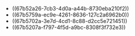 - ((67b52a26-7cb3-4d0a-a44b-8730eba210f2))
- ((67b5759a-ec9e-4261-8636-127c2a6962b0))
- ((67b5702a-3e7d-4cd1-8c88-d2cc5e721451))
- ((67b5207a-f797-4f5d-a9bc-8308f3f732e3))